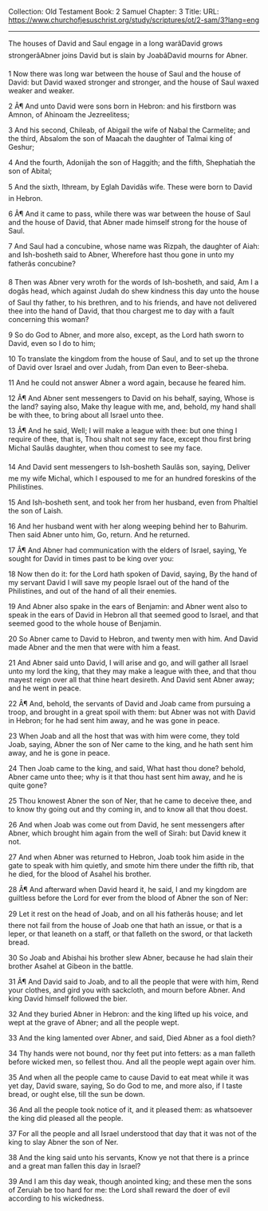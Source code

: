 Collection: Old Testament
Book: 2 Samuel
Chapter: 3
Title: 
URL: https://www.churchofjesuschrist.org/study/scriptures/ot/2-sam/3?lang=eng

---

The houses of David and Saul engage in a long warâDavid grows strongerâAbner joins David but is slain by JoabâDavid mourns for Abner.

1 Now there was long war between the house of Saul and the house of David: but David waxed stronger and stronger, and the house of Saul waxed weaker and weaker.

2 Â¶ And unto David were sons born in Hebron: and his firstborn was Amnon, of Ahinoam the Jezreelitess;

3 And his second, Chileab, of Abigail the wife of Nabal the Carmelite; and the third, Absalom the son of Maacah the daughter of Talmai king of Geshur;

4 And the fourth, Adonijah the son of Haggith; and the fifth, Shephatiah the son of Abital;

5 And the sixth, Ithream, by Eglah Davidâs wife. These were born to David in Hebron.

6 Â¶ And it came to pass, while there was war between the house of Saul and the house of David, that Abner made himself strong for the house of Saul.

7 And Saul had a concubine, whose name was Rizpah, the daughter of Aiah: and Ish-bosheth said to Abner, Wherefore hast thou gone in unto my fatherâs concubine?

8 Then was Abner very wroth for the words of Ish-bosheth, and said, Am I a dogâs head, which against Judah do shew kindness this day unto the house of Saul thy father, to his brethren, and to his friends, and have not delivered thee into the hand of David, that thou chargest me to day with a fault concerning this woman?

9 So do God to Abner, and more also, except, as the Lord hath sworn to David, even so I do to him;

10 To translate the kingdom from the house of Saul, and to set up the throne of David over Israel and over Judah, from Dan even to Beer-sheba.

11 And he could not answer Abner a word again, because he feared him.

12 Â¶ And Abner sent messengers to David on his behalf, saying, Whose is the land? saying also, Make thy league with me, and, behold, my hand shall be with thee, to bring about all Israel unto thee.

13 Â¶ And he said, Well; I will make a league with thee: but one thing I require of thee, that is, Thou shalt not see my face, except thou first bring Michal Saulâs daughter, when thou comest to see my face.

14 And David sent messengers to Ish-bosheth Saulâs son, saying, Deliver me my wife Michal, which I espoused to me for an hundred foreskins of the Philistines.

15 And Ish-bosheth sent, and took her from her husband, even from Phaltiel the son of Laish.

16 And her husband went with her along weeping behind her to Bahurim. Then said Abner unto him, Go, return. And he returned.

17 Â¶ And Abner had communication with the elders of Israel, saying, Ye sought for David in times past to be king over you:

18 Now then do it: for the Lord hath spoken of David, saying, By the hand of my servant David I will save my people Israel out of the hand of the Philistines, and out of the hand of all their enemies.

19 And Abner also spake in the ears of Benjamin: and Abner went also to speak in the ears of David in Hebron all that seemed good to Israel, and that seemed good to the whole house of Benjamin.

20 So Abner came to David to Hebron, and twenty men with him. And David made Abner and the men that were with him a feast.

21 And Abner said unto David, I will arise and go, and will gather all Israel unto my lord the king, that they may make a league with thee, and that thou mayest reign over all that thine heart desireth. And David sent Abner away; and he went in peace.

22 Â¶ And, behold, the servants of David and Joab came from pursuing a troop, and brought in a great spoil with them: but Abner was not with David in Hebron; for he had sent him away, and he was gone in peace.

23 When Joab and all the host that was with him were come, they told Joab, saying, Abner the son of Ner came to the king, and he hath sent him away, and he is gone in peace.

24 Then Joab came to the king, and said, What hast thou done? behold, Abner came unto thee; why is it that thou hast sent him away, and he is quite gone?

25 Thou knowest Abner the son of Ner, that he came to deceive thee, and to know thy going out and thy coming in, and to know all that thou doest.

26 And when Joab was come out from David, he sent messengers after Abner, which brought him again from the well of Sirah: but David knew it not.

27 And when Abner was returned to Hebron, Joab took him aside in the gate to speak with him quietly, and smote him there under the fifth rib, that he died, for the blood of Asahel his brother.

28 Â¶ And afterward when David heard it, he said, I and my kingdom are guiltless before the Lord for ever from the blood of Abner the son of Ner:

29 Let it rest on the head of Joab, and on all his fatherâs house; and let there not fail from the house of Joab one that hath an issue, or that is a leper, or that leaneth on a staff, or that falleth on the sword, or that lacketh bread.

30 So Joab and Abishai his brother slew Abner, because he had slain their brother Asahel at Gibeon in the battle.

31 Â¶ And David said to Joab, and to all the people that were with him, Rend your clothes, and gird you with sackcloth, and mourn before Abner. And king David himself followed the bier.

32 And they buried Abner in Hebron: and the king lifted up his voice, and wept at the grave of Abner; and all the people wept.

33 And the king lamented over Abner, and said, Died Abner as a fool dieth?

34 Thy hands were not bound, nor thy feet put into fetters: as a man falleth before wicked men, so fellest thou. And all the people wept again over him.

35 And when all the people came to cause David to eat meat while it was yet day, David sware, saying, So do God to me, and more also, if I taste bread, or ought else, till the sun be down.

36 And all the people took notice of it, and it pleased them: as whatsoever the king did pleased all the people.

37 For all the people and all Israel understood that day that it was not of the king to slay Abner the son of Ner.

38 And the king said unto his servants, Know ye not that there is a prince and a great man fallen this day in Israel?

39 And I am this day weak, though anointed king; and these men the sons of Zeruiah be too hard for me: the Lord shall reward the doer of evil according to his wickedness.
